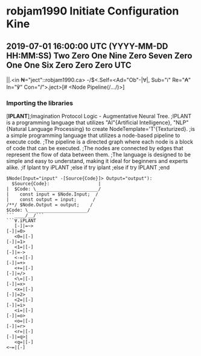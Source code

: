 ﻿# robjam1990 Initiate Configuration Kine

## 2019-07-01 16:00:00 UTC (YYYY-MM-DD HH:MM:SS) Two Zero One Nine Zero Seven Zero One One Six Zero Zero Zero UTC

|\|.<in ₦="ject"::robjam1990.ca>
\-/$<.Self=<Ad="Ob"-|∀|, Sub="ℹ" Re="₳" In="℣" Con="ⅈ">.ject>[# <Node Pipeline(/*...*/)>]

### Importing the libraries

[**IPLANT**];Imagination Protocol Logic - Augmentative Neural Tree.
;IPLANT is a programming language that utilizes "AI"{Artificial Intelligence}, "NLP"{Natural Language Processing} to create NodeTemplate='T'{Texturized}.
;is a simple programming language that utilizes a node-based pipeline to execute code. 
;The pipeline is a directed graph where each node is a block of code that can be executed. 
;The nodes are connected by edges that represent the flow of data between them. 
;The language is designed to be simple and easy to understand, making it ideal for beginners and experts alike.
;if Iplant try iPLANT
;else if try iplant
;else if try IPLANT
;end

```₦.∀
$Node(Input="input" -[Source{Code}]> Output="output"):
  $Source{Code}:                  |
|  $Code: \_______________________/
|    const input = $Node.Input;  /
|    const output = input;      /
/**/ $Node.Output = output;    /
$Code: \______________________/
```____/__/```
```∀.iPLANT
   [-]|=~>
[-]|=0>
   <0=|[-]
[-]|=1>
   <1=|[-]
[-]|=->
   <-=|[-]
[-]|=+>
   <+=|[-]
[-]|=/>
   <\=|[-]
[-]|=x>
   <x=|[-]
[-]|=2>
   <2=|[-]
[-]|=i>
   <i=|[-]
[-]|=o>
   <o=|[-]
[-]|=r>
   <r=|[-]
[-]|=q>|
   <q=|[-]
<~=|[-]
```

